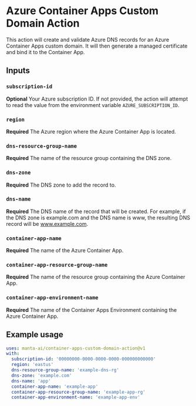 # Azure Container Apps Custom Domain Action

This action will create and validate Azure DNS records for an Azure Container Apps custom domain. It will then generate a managed certificate and bind it to the Container App.

## Inputs

### `subscription-id`
**Optional** Your Azure subscription ID. If not provided, the action will attempt to read the value from the environment variable `AZURE_SUBSCRIPTION_ID`.

### `region`
**Required** The Azure region where the Azure Container App is located.

### `dns-resource-group-name`
**Required** The name of the resource group containing the DNS zone.

### `dns-zone`
**Required** The DNS zone to add the record to.

### `dns-name`
**Required** The DNS name of the record that will be created. For example, if the DNS zone is example.com and the DNS name is www, the resulting DNS record will be www.example.com.

### `container-app-name`
**Required** The name of the Azure Container App.

### `container-app-resource-group-name`
**Required** The name of the resource group containing the Azure Container App.

### `container-app-environment-name`
**Required** The name of the Container Apps Environment containing the Azure Container App.


## Example usage

```yaml
uses: manta-ai/container-apps-custom-domain-action@v1
with:
  subscription-id: '00000000-0000-0000-0000-000000000000'
  region: 'eastus'
  dns-resource-group-name: 'example-dns-rg'
  dns-zone: 'example.com'
  dns-name: 'app'
  container-app-name: 'example-app'
  container-app-resource-group-name: 'example-app-rg'
  container-app-environment-name: 'example-app-env'
```

